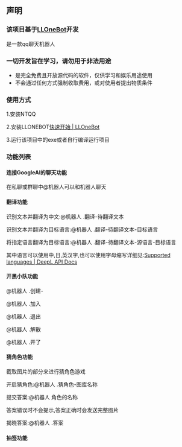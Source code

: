 

### 

## 声明

### 该项目基于[LLOneBot](https://github.com/LLOneBot/LLOneBot)开发

是一款qq聊天机器人

### 一切开发旨在学习，请勿用于非法用途

-  是完全免费且开放源代码的软件，仅供学习和娱乐用途使用
- 不会通过任何方式强制收取费用，或对使用者提出物质条件

### 使用方式

1.安装NTQQ

2.安装LLONEBOT[快速开始 | LLOneBot](https://llonebot.github.io/zh-CN/guide/getting-started)

3.运行该项目中的exe或者自行编译运行项目



### 功能列表

#### 连接GoogleAI的聊天功能

在私聊或群聊中@机器人可以和机器人聊天

#### 翻译功能

识别文本并翻译为中文:@机器人 .翻译-待翻译文本

识别文本并翻译为目标语言:@机器人 .翻译-待翻译文本-目标语言

将指定语言翻译为目标语言:@机器人 .翻译-待翻译文本-源语言-目标语言

其中语言可以使用中,日,英汉字,也可以使用字母缩写详细见:[Supported languages | DeepL API Docs](https://developers.deepl.com/docs/resources/supported-languages)

#### 开黑小队功能

@机器人 .创建-

@机器人 .加入

@机器人 .退出

@机器人 .解散

@机器人 .开了

#### 猜角色功能

截取图片的部分来进行猜角色游戏

开启猜角色:@机器人 .猜角色-图库名称

提交答案:@机器人 角色的名称

答案错误时不会提示,答案正确时会发送完整图片

揭晓答案:@机器人 .答案

#### 抽签功能

